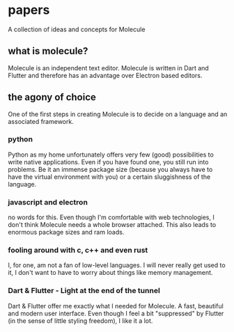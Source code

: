 # papers

A collection of ideas and concepts for Molecule

## what is molecule?

Molecule is an independent text editor. Molecule is written in Dart and Flutter and therefore has an advantage over Electron based editors.

## the agony of choice

One of the first steps in creating Molecule is to decide on a language and an associated framework.

### python

Python as my home unfortunately offers very few (good) possibilities to write native applications. Even if you have found one, you still run into problems. Be it an immense package size (because you always have to have the virtual environment with you) or a certain sluggishness of the language.

### javascript and electron

no words for this. Even though I'm comfortable with web technologies, I don't think Molecule needs a whole browser attached. This also leads to enormous package sizes and ram loads.

### fooling around with c, c++ and even rust

I, for one, am not a fan of low-level languages. I will never really get used to it, I don't want to have to worry about things like memory management.

### Dart & Flutter - Light at the end of the tunnel

Dart & Flutter offer me exactly what I needed for Molecule. A fast, beautiful and modern user interface. Even though I feel a bit "suppressed" by Flutter (in the sense of little styling freedom), I like it a lot.
